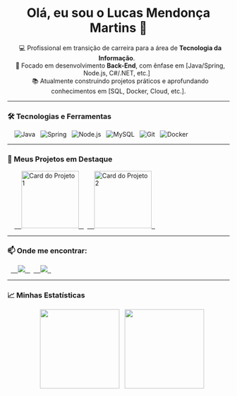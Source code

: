 <h1 align="center">Olá, eu sou o Lucas Mendonça Martins 👋</h1>

<p align="center">
  💻 Profissional em transição de carreira para a área de <strong>Tecnologia da Informação</strong>.
  <br/>
  🎯 Focado em desenvolvimento <strong>Back-End</strong>, com ênfase em [Java/Spring, Node.js, C#/.NET, etc.]
  <br/>
  📚 Atualmente construindo projetos práticos e aprofundando conhecimentos em [SQL, Docker, Cloud, etc.].
</p>

---

<h3 align="left">🛠️ Tecnologias e Ferramentas</h3>

<p align="left">
    <img src="https://img.shields.io/badge/Java-ED8B00?style=for-the-badge&logo=openjdk&logoColor=white" alt="Java">
  <img src="https://img.shields.io/badge/Spring-6DB33F?style=for-the-badge&logo=spring&logoColor=white" alt="Spring">
  <img src="https://img.shields.io/badge/Node.js-339933?style=for-the-badge&logo=nodedotjs&logoColor=white" alt="Node.js">
  <img src="https://img.shields.io/badge/MySQL-005C84?style=for-the-badge&logo=mysql&logoColor=white" alt="MySQL">
  <img src="https://img.shields.io/badge/GIT-E44C30?style=for-the-badge&logo=git&logoColor=white" alt="Git">
  <img src="https://img.shields.io/badge/Docker-2496ED?style=for-the-badge&logo=docker&logoColor=white" alt="Docker">
</p>

---

<h3 align="left">🚀 Meus Projetos em Destaque</h3>
<p align="left">
    <a href="https://github.com/lucaZz092/NOME-DO-SEU-REPO-1" target="_blank">
    <img height="130" src="[https://github-readme-stats.vercel.app/api/pin/?username=lucaZz092&repo=tech-recruit-1&theme=tokyonight&show_owner=true](https://tech-recruit.vercel.app/)" alt="Card do Projeto 1"/>
  </a>
  <a href="https://github.com/lucaZz092/NOME-DO-SEU-REPO-2" target="_blank">
    <img height="130" src="[https://github-readme-stats.vercel.app/api/pin/?username=lucaZz092&repo=NOME-DO-SEU-REPO-2&theme=tokyonight&show_owner=true](https://softsolutions-chi.vercel.app/)" alt="Card do Projeto 2"/>
  </a>
</p>

---

<h3 align="left">📫 Onde me encontrar:</h3>
<p align="left">
  <a href="https://www.linkedin.com/in/lucas-mendonca/" target="_blank">
    <img src="https://img.shields.io/badge/-LinkedIn-%230077B5?style=for-the-badge&logo=linkedin&logoColor=white" target="_blank">
  </a>
  <a href="mailto:[SEU-EMAIL-AQUI]@gmail.com" target="_blank">
    <img src="https://img.shields.io/badge/-Gmail-%23D14836?style=for-the-badge&logo=gmail&logoColor=white" target="_blank">
  </a>
</p>

---

<h3 align="left">📈 Minhas Estatísticas</h3>
<div align="center">
    <img height="180" src="https://github-readme-stats.vercel.app/api?username=lucaZz092&show_icons=true&theme=tokyonight&count_private=true&hide_border=true"/>
  <img 
    height="180" 
    src="https://github-readme-stats.vercel.app/api/top-langs/?username=lucaZz092&theme=tokyonight&layout=compact&custom_title=Tecnologias&langs_count=9&hide_border=true" 
  />
</div>
